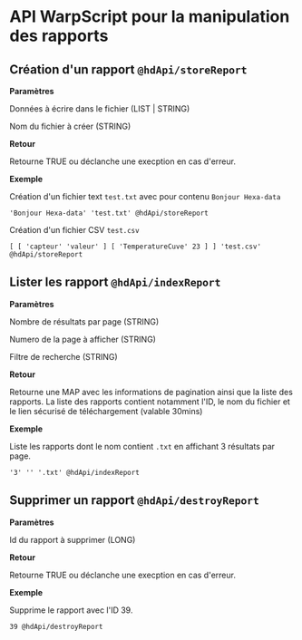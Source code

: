 # API WarpScript pour la manipulation des rapports

## Création d'un rapport ```@hdApi/storeReport```

__Paramètres__

Données à écrire dans le fichier (<LIST>LIST | STRING)

Nom du fichier à créer (STRING)

__Retour__

Retourne TRUE ou déclanche une execption en cas d'erreur.

__Exemple__

Création d'un fichier text ```test.txt``` avec pour contenu ```Bonjour Hexa-data```

```
'Bonjour Hexa-data' 'test.txt' @hdApi/storeReport
```

Création d'un fichier CSV ```test.csv```

```
[ [ 'capteur' 'valeur' ] [ 'TemperatureCuve' 23 ] ] 'test.csv' @hdApi/storeReport
```


## Lister les rapport ```@hdApi/indexReport```

__Paramètres__

Nombre de résultats par page (STRING)

Numero de la page à afficher (STRING)

Filtre de recherche (STRING)

__Retour__

Retourne une MAP avec les informations de pagination ainsi que la liste des rapports.
La liste des rapports contient notamment l'ID, le nom du fichier et le lien sécurisé de téléchargement (valable 30mins) 

__Exemple__

Liste les rapports dont le nom contient ```.txt``` en affichant 3 résultats par page. 

```
'3' '' '.txt' @hdApi/indexReport
```

## Supprimer un rapport ```@hdApi/destroyReport```

__Paramètres__

Id du rapport à supprimer (LONG)

__Retour__

Retourne TRUE ou déclanche une execption en cas d'erreur.

__Exemple__

Supprime le rapport avec l'ID 39.

```
39 @hdApi/destroyReport
```